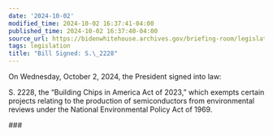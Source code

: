 ```yaml
---
date: '2024-10-02'
modified_time: 2024-10-02 16:37:41-04:00
published_time: 2024-10-02 16:37:40-04:00
source_url: https://bidenwhitehouse.archives.gov/briefing-room/legislation/2024/10/02/bill-signed-s-2228/
tags: legislation
title: "Bill Signed: S.\_2228"
---
```

 
On Wednesday, October 2, 2024, the President signed into law:

S. 2228, the “Building Chips in America Act of 2023,” which exempts
certain projects relating to the production of semiconductors from
environmental reviews under the National Environmental Policy Act of
1969.

\###
